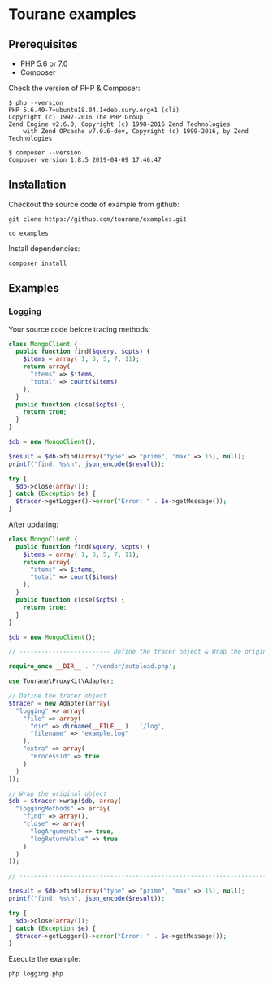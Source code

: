 # Tourane examples

## Prerequisites

* PHP 5.6 or 7.0
* Composer

Check the version of PHP & Composer:

```shell
$ php --version
PHP 5.6.40-7+ubuntu18.04.1+deb.sury.org+1 (cli) 
Copyright (c) 1997-2016 The PHP Group
Zend Engine v2.6.0, Copyright (c) 1998-2016 Zend Technologies
    with Zend OPcache v7.0.6-dev, Copyright (c) 1999-2016, by Zend Technologies

$ composer --version
Composer version 1.8.5 2019-04-09 17:46:47
```

## Installation

Checkout the source code of example from github:

```shell
git clone https://github.com/tourane/examples.git
```

```shell
cd examples
```

Install dependencies:

```shell
composer install
```

## Examples

### Logging

Your source code before tracing methods:

```php
class MongoClient {
  public function find($query, $opts) {
    $items = array( 1, 3, 5, 7, 11);
    return array(
      "items" => $items,
      "total" => count($items)
    );
  }
  public function close($opts) {
    return true;
  }
}

$db = new MongoClient();

$result = $db->find(array("type" => "prime", "max" => 15), null);
printf("find: %s\n", json_encode($result));

try {
  $db->close(array());
} catch (Exception $e) {
  $tracer->getLogger()->error("Error: " . $e->getMessage());
}
```

After updating:

```php
class MongoClient {
  public function find($query, $opts) {
    $items = array( 1, 3, 5, 7, 11);
    return array(
      "items" => $items,
      "total" => count($items)
    );
  }
  public function close($opts) {
    return true;
  }
}

$db = new MongoClient();

// ------------------------- Define the tracer object & Wrap the original object

require_once __DIR__ . '/vendor/autoload.php';

use Tourane\ProxyKit\Adapter;

// Define the tracer object
$tracer = new Adapter(array(
  "logging" => array(
    "file" => array(
      "dir" => dirname(__FILE__ ) . '/log',
      "filename" => "example.log"
    ),
    "extra" => array(
      "ProcessId" => true
    )
  )
));

// Wrap the original object
$db = $tracer->wrap($db, array(
  "loggingMethods" => array(
    "find" => array(),
    "close" => array(
      "logArguments" => true,
      "logReturnValue" => true
    )
  )
));

// -----------------------------------------------------------------------------

$result = $db->find(array("type" => "prime", "max" => 15), null);
printf("find: %s\n", json_encode($result));

try {
  $db->close(array());
} catch (Exception $e) {
  $tracer->getLogger()->error("Error: " . $e->getMessage());
}
```

Execute the example:

```shell
php logging.php
```

